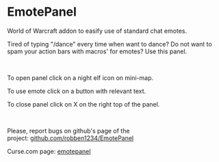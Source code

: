 # EmotePanel
World of Warcraft addon to easify use of standard chat emotes.

Tired of typing "/dance" every time when want to dance? Do not want to spam your action bars with macros' for emotes? Use this panel. 

 

To open panel click on a night elf icon on mini-map. 

To use emote click on a button with relevant text.

To close panel click on X on the right top of the panel.

 

Please, report bugs on github's page of the project: [github.com/robben1234/EmotePanel](https://github.com/robben1234/EmotePanel/issues)

Curse.com page: [emotepanel](https://wow.curseforge.com/projects/emotepanel)
